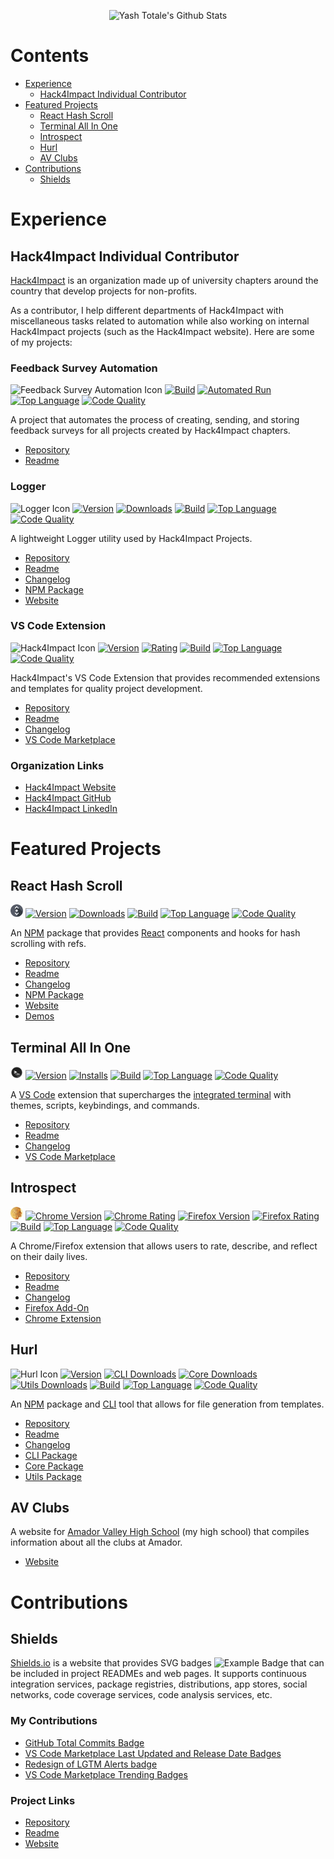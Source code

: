 <p align="center">
  <img src="https://github-readme-stats.vercel.app/api?username=YashTotale&count_private=true&show_icons=true&theme=vision-friendly-dark" alt="Yash Totale's Github Stats">
  <!-- <img src="https://github-readme-stats.vercel.app/api/wakatime?username=YashT&theme=vision-friendly-dark&custom_title=Yash%20Totale%27s%20Weekly%20Wakatime%20Stats" alt="Yash Totale's Weekly Wakatime Stats"> -->
</p>

# Contents <!-- omit in toc -->

- [Experience](#experience)
  - [Hack4Impact Individual Contributor](#hack4impact-individual-contributor)
- [Featured Projects](#featured-projects)
  - [React Hash Scroll](#react-hash-scroll)
  - [Terminal All In One](#terminal-all-in-one)
  - [Introspect](#introspect)
  - [Hurl](#hurl)
  - [AV Clubs](#av-clubs)
- [Contributions](#contributions)
  - [Shields](#shields)

# Experience

## Hack4Impact Individual Contributor

[Hack4Impact](https://hack4impact.org/) is an organization made up of university chapters around the country that develop projects for non-profits.

As a contributor, I help different departments of Hack4Impact with miscellaneous tasks related to automation while also working on internal Hack4Impact projects (such as the Hack4Impact website). Here are some of my projects:

### Feedback Survey Automation

<p>
<img alt="Feedback Survey Automation Icon" height="20" src="https://raw.githubusercontent.com/hack4impact/feedback-survey-automation/main/static/images/airtable-automation.png"></img>
<a href="https://github.com/hack4impact/feedback-survey-automation/actions?query=workflow%3A%22Node+CI%22"><img src="https://img.shields.io/github/workflow/status/hack4impact/feedback-survey-automation/Node%20CI?logo=github&logoColor=FFFFFF&labelColor=000000&label=Build&style=flat-square" alt="Build"></a>
<a href="https://github.com/hack4impact/feedback-survey-automation/actions?query=workflow%3A%22Automated+Run%22"><img alt="Automated Run" src="https://img.shields.io/github/workflow/status/hack4impact/feedback-survey-automation/Automated%20Run?style=flat-square&labelColor=000000&logo=github&logoColor=FFFFFF&label=Automated%20Run"></img></a>
<a href="https://github.com/hack4impact/feedback-survey-automation/search?l=typescript&type=code"><img src="https://img.shields.io/github/languages/top/hack4impact/feedback-survey-automation?logo=typescript&labelColor=000000&label=TypeScript&style=flat-square" alt="Top Language"></a>
<a href="https://lgtm.com/projects/g/hack4impact/feedback-survey-automation/context:javascript"><img src="https://img.shields.io/lgtm/grade/javascript/github/hack4impact/feedback-survey-automation?logo=lgtm&logoColor=FFFFFF&labelColor=000000&label=Code%20Quality&style=flat-square" alt="Code Quality"></a>
</p>

A project that automates the process of creating, sending, and storing feedback surveys for all projects created by Hack4Impact chapters.

- [Repository](https://github.com/hack4impact/feedback-survey-automation)
- [Readme](https://github.com/hack4impact/feedback-survey-automation#readme)

### Logger

<p>
<img alt="Logger Icon" height="20" src="https://raw.githubusercontent.com/hack4impact/logger/main/static/images/icon.svg"></img>
<a href="https://www.npmjs.com/package/@hack4impact/logger"><img src="https://img.shields.io/npm/v/@hack4impact/logger?logo=npm&logoColor=FFFFFF&labelColor=000000&label=Version&style=flat-square" alt="Version"></a>
<a href="https://www.npmjs.com/package/@hack4impact/logger"><img src="https://img.shields.io/npm/dt/@hack4impact/logger?logo=npm&logoColor=FFFFFF&labelColor=000000&label=Downloads&style=flat-square" alt="Downloads"></a>
<a href="https://github.com/hack4impact/logger/actions?query=workflow%3A%22Node+CI%22"><img src="https://img.shields.io/github/workflow/status/hack4impact/logger/Node%20CI?logo=github&logoColor=FFFFFF&labelColor=000000&label=Build&style=flat-square" alt="Build"></a>
<a href="https://github.com/hack4impact/logger/search?l=typescript&type=code"><img src="https://img.shields.io/github/languages/top/hack4impact/logger?logo=typescript&labelColor=000000&label=TypeScript&style=flat-square" alt="Top Language"></a>
<a href="https://lgtm.com/projects/g/hack4impact/logger/context:javascript"><img src="https://img.shields.io/lgtm/grade/javascript/github/hack4impact/logger?logo=lgtm&logoColor=FFFFFF&labelColor=000000&label=Code%20Quality&style=flat-square" alt="Code Quality"></a>
</p>

A lightweight Logger utility used by Hack4Impact Projects.

- [Repository](https://github.com/hack4impact/logger)
- [Readme](https://github.com/hack4impact/logger#readme)
- [Changelog](https://github.com/hack4impact/logger/blob/main/CHANGELOG.md)
- [NPM Package](https://www.npmjs.com/package/@hack4impact/logger)
- [Website](https://hack4impact.github.io/logger/)

### VS Code Extension

<p>
<img alt="Hack4Impact Icon" height="20" src="https://raw.githubusercontent.com/hack4impact/vscode-extension/main/static/rotating-icon.gif"></img>
<a href="https://marketplace.visualstudio.com/items?itemName=hack4impact.h4i-recommendations"><img src="https://img.shields.io/visual-studio-marketplace/v/hack4impact.h4i-recommendations?style=flat-square&label=Version&logo=visual-studio-code&logoColor=FFFFFF&labelColor=000000"alt="Version"></a>
<a href="https://marketplace.visualstudio.com/items?itemName=hack4impact.h4i-recommendations&ssr=false#review-details"><img src="https://img.shields.io/visual-studio-marketplace/r/hack4impact.h4i-recommendations?style=flat-square&label=Rating&logo=visual-studio-code&logoColor=FFFFFF&labelColor=000000" alt="Rating"></a>
<a href="https://github.com/hack4impact/vscode-extension/actions?query=workflow%3A%22Node+CI%22"><img src="https://img.shields.io/github/workflow/status/hack4impact/vscode-extension/Node%20CI?style=flat-square&label=Build&logo=github&logoColor=FFFFFF&labelColor=000000" alt="Build"/></a>
<a href="https://github.com/hack4impact/vscode-extension/search?l=typescript&type=code"><img src="https://img.shields.io/github/languages/top/hack4impact/vscode-extension?logo=typescript&labelColor=000000&label=TypeScript&style=flat-square" alt="Top Language"></a>
<a href="https://lgtm.com/projects/g/hack4impact/vscode-extension/context:javascript"><img src="https://img.shields.io/lgtm/grade/javascript/github/hack4impact/vscode-extension?style=flat-square&label=Code%20Quality&logo=lgtm&logoColor=FFFFFF&labelColor=000000" alt="Code Quality"/></a>
</p>

Hack4Impact's VS Code Extension that provides recommended extensions and templates for quality project development.

- [Repository](https://github.com/hack4impact/vscode-extension)
- [Readme](https://github.com/hack4impact/vscode-extension#readme)
- [Changelog](https://github.com/hack4impact/vscode-extension/blob/main/CHANGELOG.md)
- [VS Code Marketplace](https://marketplace.visualstudio.com/items?itemName=hack4impact.h4i-recommendations)

### Organization Links

- [Hack4Impact Website](https://hack4impact.org/)
- [Hack4Impact GitHub](https://github.com/hack4impact)
- [Hack4Impact LinkedIn](https://www.linkedin.com/company/hack4impact/)

# Featured Projects

## React Hash Scroll

<p>
<img src="https://raw.githubusercontent.com/YashTotale/react-hash-scroll/main/static/icon.png" alt="React Hash Scroll Icon" height="20">
<a href="https://www.npmjs.com/package/react-hash-scroll"><img src="https://img.shields.io/npm/v/react-hash-scroll?logo=npm&logoColor=FFFFFF&labelColor=000000&label=Version&style=flat-square" alt="Version"></a>
<a href="https://www.npmjs.com/package/react-hash-scroll"><img src="https://img.shields.io/npm/dt/react-hash-scroll?logo=npm&logoColor=FFFFFF&labelColor=000000&label=Downloads&style=flat-square" alt="Downloads"></a>
<a href="https://github.com/YashTotale/react-hash-scroll/actions?query=workflow%3A%22Node+CI%22"><img src="https://img.shields.io/github/workflow/status/YashTotale/react-hash-scroll/Node%20CI?logo=github&logoColor=FFFFFF&labelColor=000000&label=Build&style=flat-square" alt="Build"></a>
<a href="https://github.com/YashTotale/react-hash-scroll/search?l=typescript&type=code"><img src="https://img.shields.io/github/languages/top/YashTotale/react-hash-scroll?logo=typescript&labelColor=000000&label=TypeScript&style=flat-square" alt="Top Language"></a>
<a href="https://lgtm.com/projects/g/YashTotale/react-hash-scroll/context:javascript"><img src="https://img.shields.io/lgtm/grade/javascript/github/YashTotale/react-hash-scroll?logo=lgtm&logoColor=FFFFFF&labelColor=000000&label=Code%20Quality&style=flat-square" alt="Code Quality"></a>
</p>

An [NPM](https://www.npmjs.com/) package that provides [React](https://reactjs.org/) components and hooks for hash scrolling with refs.

- [Repository](https://github.com/YashTotale/react-hash-scroll)
- [Readme](https://github.com/YashTotale/react-hash-scroll#readme)
- [Changelog](https://github.com/YashTotale/react-hash-scroll/blob/main/CHANGELOG.md)
- [NPM Package](https://www.npmjs.com/package/react-hash-scroll)
- [Website](https://react-hash-scroll.web.app/)
- [Demos](https://codesandbox.io/s/react-hash-scroll-demos-ge3b4)

## Terminal All In One

<p>
<img src="https://raw.githubusercontent.com/YashTotale/terminal-all-in-one/master/images/terminal-icon.jpg" alt="Terminal All In One Icon" height="20">
<a href="https://marketplace.visualstudio.com/items?itemName=yasht.terminal-all-in-one"><img src="https://img.shields.io/visual-studio-marketplace/v/yasht.terminal-all-in-one?logo=visual-studio-code&labelColor=000000&label=Version&style=flat-square" alt="Version"></a>
<a href="https://marketplace.visualstudio.com/items?itemName=yasht.terminal-all-in-one"><img src="https://img.shields.io/visual-studio-marketplace/i/yasht.terminal-all-in-one?logo=visual-studio-code&labelColor=000000&label=Installs&style=flat-square" alt="Installs"></a>
<a href="https://travis-ci.com/github/YashTotale/terminal-all-in-one"><img src="https://img.shields.io/travis/com/YashTotale/terminal-all-in-one?logo=travis-ci&logoColor=FFFFFF&labelColor=000000&label=Build&style=flat-square" alt="Build"></a>
<a href="https://github.com/YashTotale/terminal-all-in-one/search?l=typescript&type=code"><img src="https://img.shields.io/github/languages/top/YashTotale/terminal-all-in-one?logo=typescript&labelColor=000000&label=TypeScript&style=flat-square" alt="Top Language"></a>
<a href="https://lgtm.com/projects/g/YashTotale/terminal-all-in-one/context:javascript"><img src="https://img.shields.io/lgtm/grade/javascript/github/YashTotale/terminal-all-in-one?labelColor=000000&logo=lgtm&label=Code%20Quality&style=flat-square" alt="Code Quality"></a>
</p>

A [VS Code](https://code.visualstudio.com/) extension that supercharges the [integrated terminal](https://code.visualstudio.com/docs/editor/integrated-terminal) with themes, scripts, keybindings, and commands.

- [Repository](https://github.com/YashTotale/terminal-all-in-one)
- [Readme](https://github.com/YashTotale/terminal-all-in-one#readme)
- [Changelog](https://github.com/YashTotale/terminal-all-in-one/blob/master/CHANGELOG.md)
- [VS Code Marketplace](https://marketplace.visualstudio.com/items?itemName=yasht.terminal-all-in-one)

## Introspect

<p>
<img src="https://raw.githubusercontent.com/YashTotale/introspect/main/static/images/logo512.png" alt="Introspect Icon" height="20">
<a href="https://chrome.google.com/webstore/detail/introspect/bbdoepdgmnjbcgmhgkfmnfcomjjoepcp"><img src="https://img.shields.io/chrome-web-store/v/bbdoepdgmnjbcgmhgkfmnfcomjjoepcp?logo=google-chrome&logoColor=FFFFFF&labelColor=000000&label=Version&style=flat-square" alt="Chrome Version"></a>
<a href="https://chrome.google.com/webstore/detail/introspect/bbdoepdgmnjbcgmhgkfmnfcomjjoepcp/reviews"><img src="https://img.shields.io/chrome-web-store/rating/bbdoepdgmnjbcgmhgkfmnfcomjjoepcp?logo=google-chrome&logoColor=FFFFFF&labelColor=000000&label=Rating&style=flat-square" alt="Chrome Rating"></a>
<a href="https://addons.mozilla.org/en-US/firefox/addon/introspect/"><img src="https://img.shields.io/amo/v/introspect?logo=firefox-browser&logoColor=FFFFFF&labelColor=000000&label=Version&style=flat-square" alt="Firefox Version"></a>
<a href="https://addons.mozilla.org/en-US/firefox/addon/introspect/"><img src="https://img.shields.io/amo/rating/introspect?logo=firefox-browser&logoColor=FFFFFF&labelColor=000000&label=Rating&style=flat-square" alt="Firefox Rating"></a>
<a href="https://github.com/YashTotale/introspect/actions?query=workflow%3A%22Node+CI%22"><img src="https://img.shields.io/github/workflow/status/YashTotale/introspect/Node%20CI?logo=github&logoColor=FFFFFF&labelColor=000000&label=Build&style=flat-square" alt="Build"></a>
<a href="https://github.com/YashTotale/introspect/search?l=typescript&type=code"><img src="https://img.shields.io/github/languages/top/YashTotale/introspect?logo=typescript&labelColor=000000&label=TypeScript&style=flat-square" alt="Top Language"></a>
<a href="https://lgtm.com/projects/g/YashTotale/introspect/context:javascript"><img src="https://img.shields.io/lgtm/grade/javascript/github/YashTotale/introspect?labelColor=000000&logo=lgtm&label=Code%20Quality&style=flat-square" alt="Code Quality"></a>
</p>

A Chrome/Firefox extension that allows users to rate, describe, and reflect on their daily lives.

- [Repository](https://github.com/YashTotale/introspect)
- [Readme](https://github.com/YashTotale/introspect#readme)
- [Changelog](https://github.com/YashTotale/introspect/blob/main/CHANGELOG.md)
- [Firefox Add-On](https://addons.mozilla.org/en-US/firefox/addon/introspect/)
- [Chrome Extension](https://chrome.google.com/webstore/detail/introspect/bbdoepdgmnjbcgmhgkfmnfcomjjoepcp)

## Hurl

<p>
<img src="https://raw.githubusercontent.com/hurl-org/hurl/main/static/logo-dark.png" alt="Hurl Icon" height="20">
<a href="https://github.com/hurl-org/hurl/releases/latest"><img src="https://img.shields.io/github/lerna-json/v/hurl-org/hurl?logo=npm&logoColor=FFFFFF&labelColor=000000&label=Version&style=flat-square" alt="Version"></a>
<a href="https://www.npmjs.com/package/@hurl/cli"><img src="https://img.shields.io/npm/dt/@hurl/cli?logo=npm&logoColor=FFFFFF&labelColor=000000&label=CLI%20Downloads&style=flat-square" alt="CLI Downloads"></a>
<a href="https://www.npmjs.com/package/@hurl/core"><img src="https://img.shields.io/npm/dt/@hurl/core?logo=npm&logoColor=FFFFFF&labelColor=000000&label=Core%20Downloads&style=flat-square" alt="Core Downloads"></a>
<a href="https://www.npmjs.com/package/@hurl/utils"><img src="https://img.shields.io/npm/dt/@hurl/utils?logo=npm&logoColor=FFFFFF&labelColor=000000&label=Utils%20Downloads&style=flat-square" alt="Utils Downloads"></a>
<a href="https://github.com/hurl-org/hurl/actions?query=workflow%3A%22Node+CI%22"><img src="https://img.shields.io/github/workflow/status/hurl-org/hurl/Node%20CI?logo=github&logoColor=FFFFFF&labelColor=000000&label=Build&style=flat-square" alt="Build"></a>
<a href="https://github.com/hurl-org/hurl/search?l=typescript&type=code"><img src="https://img.shields.io/github/languages/top/hurl-org/hurl?logo=typescript&labelColor=000000&label=TypeScript&style=flat-square" alt="Top Language"></a>
<a href="https://lgtm.com/projects/g/hurl-org/hurl/context:javascript"><img src="https://img.shields.io/lgtm/grade/javascript/github/hurl-org/hurl?logo=lgtm&logoColor=FFFFFF&labelColor=000000&label=Code%20Quality&style=flat-square" alt="Code Quality"></a>
</p>

An [NPM](https://www.npmjs.com/) package and [CLI](https://en.wikipedia.org/wiki/Command-line_interface) tool that allows for file generation from templates.

- [Repository](https://github.com/hurl-org/hurl)
- [Readme](https://github.com/hurl-org/hurl#readme)
- [Changelog](https://github.com/hurl-org/hurl/blob/main/CHANGELOG.md)
- [CLI Package](https://www.npmjs.com/package/@hurl/cli)
- [Core Package](https://www.npmjs.com/package/@hurl/core)
- [Utils Package](https://www.npmjs.com/package/@hurl/utils)

## AV Clubs

A website for [Amador Valley High School](https://amador.pleasantonusd.net/) (my high school) that compiles information about all the clubs at Amador.

- [Website](https://clubs.amadorweb.org/)

<!-- ## Portfolio Website

My personal portfolio website.

- [Repository](https://github.com/YashTotale/YashTotale.github.io)
- [Readme](https://github.com/YashTotale/YashTotale.github.io#readme)
- [Website](https://yashtotale.github.io/#/) (Unfinished) -->

# Contributions

## Shields

[Shields.io](https://www.shields.io/) is a website that provides SVG badges ![Example Badge](https://img.shields.io/badge/badge-example-brightgreen?style=flat-square) that can be included in project READMEs and web pages. It supports continuous integration services, package registries, distributions, app stores, social networks, code coverage services, code analysis services, etc.

### My Contributions

- [GitHub Total Commits Badge](https://github.com/badges/shields/pull/6081)
- [VS Code Marketplace Last Updated and Release Date Badges](https://github.com/badges/shields/pull/5388)
- [Redesign of LGTM Alerts badge](https://github.com/badges/shields/pull/5391)
- [VS Code Marketplace Trending Badges](https://github.com/badges/shields/pull/5411)

### Project Links

- [Repository](https://github.com/badges/shields)
- [Readme](https://github.com/badges/shields#readme)
- [Website](https://www.shields.io/)
